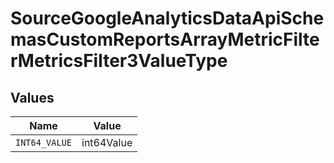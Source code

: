 # SourceGoogleAnalyticsDataApiSchemasCustomReportsArrayMetricFilterMetricsFilter3ValueType


## Values

| Name          | Value         |
| ------------- | ------------- |
| `INT64_VALUE` | int64Value    |